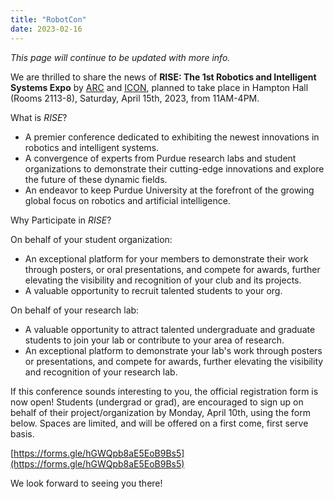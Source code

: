 ```yaml
---
title: "RobotCon"
date: 2023-02-16
---
```



_This page will continue to be updated with more info._

We are thrilled to share the news of **RISE: The 1st Robotics and Intelligent Systems Expo** by [ARC](https://www.purduearc.com/) and [ICON](https://engineering.purdue.edu/ICON), planned to take place in Hampton Hall (Rooms 2113-8), Saturday, April 15th, 2023, from 11AM-4PM.

What is *RISE*?

- A premier conference dedicated to exhibiting the newest innovations in robotics and intelligent systems.
- A convergence of experts from Purdue research labs and student organizations to demonstrate their cutting-edge innovations and explore the future of these dynamic fields.
- An endeavor to keep Purdue University at the forefront of the growing global focus on robotics and artificial intelligence.

Why Participate in *RISE*?

On behalf of your student organization:
- An exceptional platform for your members to demonstrate their work through posters, or oral presentations, and compete for awards, further elevating the visibility and recognition of your club and its projects.
- A valuable opportunity to recruit talented students to your org.

On behalf of your research lab:
- A valuable opportunity to attract talented undergraduate and graduate students to join your lab or contribute to your area of research.
- An exceptional platform to demonstrate your lab's work through posters or presentations, and compete for awards, further elevating the visibility and recognition of your research lab.

If this conference sounds interesting to you, the official registration form is now open! Students (undergrad or grad), are encouraged to sign up on behalf of their project/organization by Monday, April 10th, using the form below. Spaces are limited, and will be offered on a first come, first serve basis.

[https://forms.gle/hGWQpb8aE5EoB9Bs5](https://forms.gle/hGWQpb8aE5EoB9Bs5)

We look forward to seeing you there!
